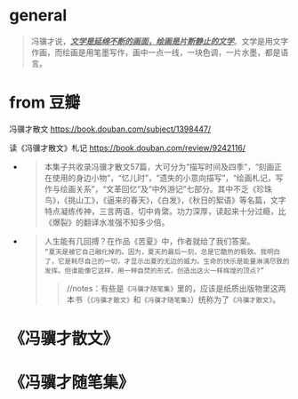 
# general

> 冯骥才说，***<ins>文学是延绵不断的画面，绘画是片断静止的文学</ins>***。文学是用文字作画，而绘画是用笔墨写作，画中一点一线，一块色调，一片水墨，都是语言。

# from 豆瓣

冯骥才散文 https://book.douban.com/subject/1398447/

读《冯骥才散文》札记 https://book.douban.com/review/9242116/
- > 本集子共收录冯骥才散文57篇，大可分为“描写时间及四季”，“刻画正在使用的身边小物”，“忆儿时”，“遗失的小意向描写”，“绘画札记，写作与绘画关系”，“文革回忆”及“中外游记”七部分。其中不乏《珍珠鸟》，《挑山工》，《逼来的春天》，《白发》，《秋日的絮语》等名篇，文字特点凝练传神，三言两语，切中肯綮。功力深厚，读起来十分过瘾，比《爆裂》的翻译水准强不知多少倍。
- > 人生能有几回搏？在作品《苦夏》中，作者就给了我们答案。 <br> `“夏天是被它自己融化掉的。因为，夏天的最后一刻，总是它酷热的极致。我明白了，它是耗尽自己的一切，才显示出夏的无边的威力。生命的快乐是能量淋漓尽致的发挥。但谁能像它这样，用一种自焚的形式，创造出这火一样辉煌的顶点?”`
  >> //notes：有些是`《冯骥才随笔集》`里的，应该是纸质出版物里这两本书（`《冯骥才散文》`和`《冯骥才随笔集》`）统称为了`《冯骥才散文》`。

# 《冯骥才散文》

# 《冯骥才随笔集》
